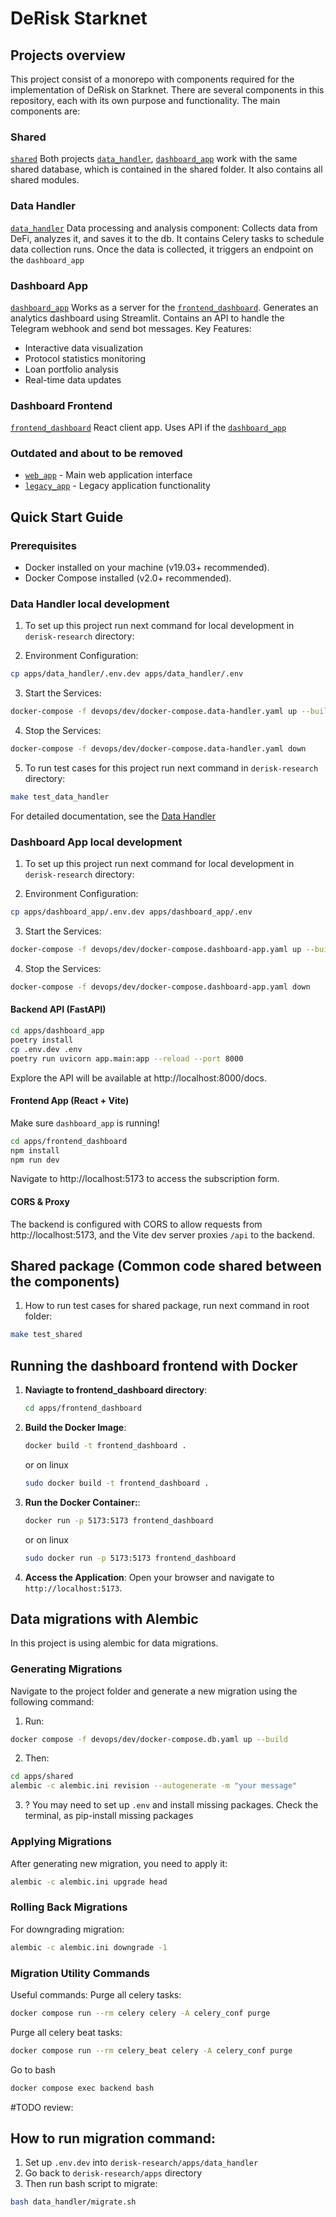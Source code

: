 # DeRisk Starknet

## Projects overview
This project consist of a monorepo with components required for the implementation of DeRisk on Starknet.
There are several components in this repository, each with its own purpose and functionality. The main components are:

### Shared
[`shared`](./apps/shared/README.md)
Both projects [`data_handler`](./apps/data_handler/README.md), [`dashboard_app`](./apps/dashboard_app/README.md)  work with the same shared database,
which is contained in the shared folder. It also contains all shared modules.

### Data Handler
[`data_handler`](./apps/data_handler/README.md)
Data processing and analysis component: Collects data from DeFi, analyzes it, and saves it to the db. It contains Celery tasks to schedule data collection runs. Once the data is collected, it triggers an endpoint on the `dashboard_app`

### Dashboard App 
[`dashboard_app`](./apps/dashboard_app/README.md)
Works as a server for the [`frontend_dashboard`](./apps/frontend_dashboard/README.md). Generates an analytics dashboard using Streamlit. Contains an API to handle the Telegram webhook and send bot messages.
Key Features:
- Interactive data visualization
- Protocol statistics monitoring
- Loan portfolio analysis
- Real-time data updates


### Dashboard Frontend 
[`frontend_dashboard`](./apps/frontend_dashboard/README.md)
React client app. Uses API if the  [`dashboard_app`](./apps/dashboard_app/README.md)


### Outdated and about to be removed
- [`web_app`](./apps/web_app/README.md) - Main web application interface
- [`legacy_app`](./apps/legacy_app/README.md) - Legacy application functionality



## Quick Start Guide

### Prerequisites
- Docker installed on your machine (v19.03+ recommended).
- Docker Compose installed (v2.0+ recommended).

### Data Handler local development

1. To set up this project run next command for local development in `derisk-research` directory:

2. Environment Configuration:
```bash
cp apps/data_handler/.env.dev apps/data_handler/.env
```
3. Start the Services:

```bash
docker-compose -f devops/dev/docker-compose.data-handler.yaml up --build
```
4. Stop the Services:
```bash
docker-compose -f devops/dev/docker-compose.data-handler.yaml down
```

5. To run test cases for this project run next command in `derisk-research` directory:
```bash
make test_data_handler
```

For detailed documentation, see the [Data Handler](./apps/data_handler/README.md)




### Dashboard App local development
1. To set up this project run next command for local development in `derisk-research` directory:

2. Environment Configuration:
```bash
cp apps/dashboard_app/.env.dev apps/dashboard_app/.env
```
3. Start the Services:

```bash
docker-compose -f devops/dev/docker-compose.dashboard-app.yaml up --build
```
4. Stop the Services:
```bash
docker-compose -f devops/dev/docker-compose.dashboard-app.yaml down
```

#### Backend API (FastAPI)

```bash
cd apps/dashboard_app
poetry install
cp .env.dev .env  
poetry run uvicorn app.main:app --reload --port 8000
```

Explore the API will be available at http://localhost:8000/docs. 

#### Frontend App (React + Vite)

Make sure `dashboard_app` is running!

```bash
cd apps/frontend_dashboard
npm install
npm run dev
```

Navigate to http://localhost:5173 to access the subscription form.

#### CORS & Proxy
The backend is configured with CORS to allow requests from http://localhost:5173, and the Vite dev server proxies `/api` to the backend.

## Shared package (Common code shared between the components)
1. How to run test cases for shared package, run next command in root folder:
```bash
make test_shared
```

## Running the dashboard frontend with Docker

1. **Naviagte to frontend_dashboard directory**:
   ```bash
   cd apps/frontend_dashboard
   ```
2. **Build the Docker Image**:
   ```bash
   docker build -t frontend_dashboard .
   ```

   or on linux

   ```bash
   sudo docker build -t frontend_dashboard .
   ```

3. **Run the Docker Container:**:

    ```bash
    docker run -p 5173:5173 frontend_dashboard
    ```

     or on linux

   ```bash
   sudo docker run -p 5173:5173 frontend_dashboard
   ```
4. **Access the Application**:
    Open your browser and navigate to `http://localhost:5173`.





## Data migrations with Alembic
In this project is using alembic for data migrations.

### Generating Migrations
Navigate to the project folder and generate a new migration using the following command:
1. Run:
```bash
docker compose -f devops/dev/docker-compose.db.yaml up --build
```
2. Then:
```bash
cd apps/shared
alembic -c alembic.ini revision --autogenerate -m "your message"
```

3. ? You may need to set up `.env` and install missing packages. Check the terminal, as pip-install missing packages


### Applying Migrations
After generating new migration, you need to apply it:

```bash
alembic -c alembic.ini upgrade head
```
### Rolling Back Migrations
For downgrading migration:

```bash
alembic -c alembic.ini downgrade -1
```

### Migration Utility Commands
Useful commands:
Purge all celery tasks:
```bash
docker compose run --rm celery celery -A celery_conf purge
```
Purge all celery beat tasks:
```bash
docker compose run --rm celery_beat celery -A celery_conf purge
```
Go to bash
```bash
docker compose exec backend bash
```


#TODO review:
## How to run migration command:
1. Set up `.env.dev` into `derisk-research/apps/data_handler`
2. Go back to `derisk-research/apps` directory
3. Then run bash script to migrate:
```bash
bash data_handler/migrate.sh
```